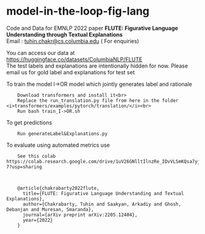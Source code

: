 # model-in-the-loop-fig-lang

Code and Data for EMNLP 2022 paper <b>FLUTE: Figurative Language Understanding through Textual Explanations</b><br>
Email : tuhin.chakr@cs.columbia.edu ( For enquiries)



You can access our data at https://huggingface.co/datasets/ColumbiaNLP/FLUTE<br>
The test labels and explanations are intentionally hidden for now. Please email us for gold label and explanations for test set

To train the model I->OR model which jointly generates label and rationale<br>


        Download transformers and install it<br>
        Replace the run_translation.py file from here in the folder <i>transformers/examples/pytorch/translation/</i><br>
        Run bash train_I->OR.sh

To get predictions  
        
        Run generateLabel&Explanations.py

To evaluate using automated metrics use
        
                
        See this colab https://colab.research.google.com/drive/1uV26GNlltIlnzRe_IDvVLSmKQsa7yj-7?usp=sharing
 
 
 
        @article{chakrabarty2022flute,
          title={FLUTE: Figurative Language Understanding and Textual Explanations},
          author={Chakrabarty, Tuhin and Saakyan, Arkadiy and Ghosh, Debanjan and Muresan, Smaranda},
          journal={arXiv preprint arXiv:2205.12404},
          year={2022}
        }
